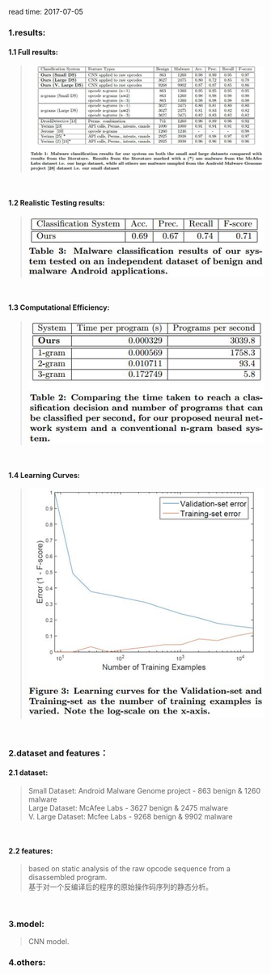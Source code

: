 read time: 2017-07-05

### 1.results:
#### 1.1 Full results: 
>![results-01.jpg](https://github.com/aszhaoweiguo/paper_read/blob/master/images/20170705/results-01.jpg "results-01")
 <br />

#### 1.2 Realistic Testing results: 
>![results-02.jpg](https://github.com/aszhaoweiguo/paper_read/blob/master/images/20170705/results-02.jpg "results-02") 
 <br />

#### 1.3 Computational Efficiency: 
>![computational_efficiency-01.jpg](https://github.com/aszhaoweiguo/paper_read/blob/master/images/20170705/computational_efficiency-01.jpg "computational_efficiency-01")
 <br />

#### 1.4 Learning Curves: 
>![images](https://github.com/aszhaoweiguo/paper_read/blob/master/images/20170705/learning_curves-01.jpg "learning_curves-01")
 <br />


### 2.dataset and features：
#### 2.1 dataset:
>Small Dataset: Android Malware Genome project - 863 benign & 1260 malware <br />
>Large Dataset: McAfee Labs - 3627 benign & 2475 malware <br /> 
>V. Large Dataset: Mcfee Labs - 9268 benign & 9902 malware <br /> 
 <br />

#### 2.2 features:
>based on static analysis of the raw opcode sequence from a disassembled program. <br /> 
>基于对一个反编译后的程序的原始操作码序列的静态分析。 <br />
 <br />


### 3.model:
>CNN model. <br />


### 4.others:
 <br />


